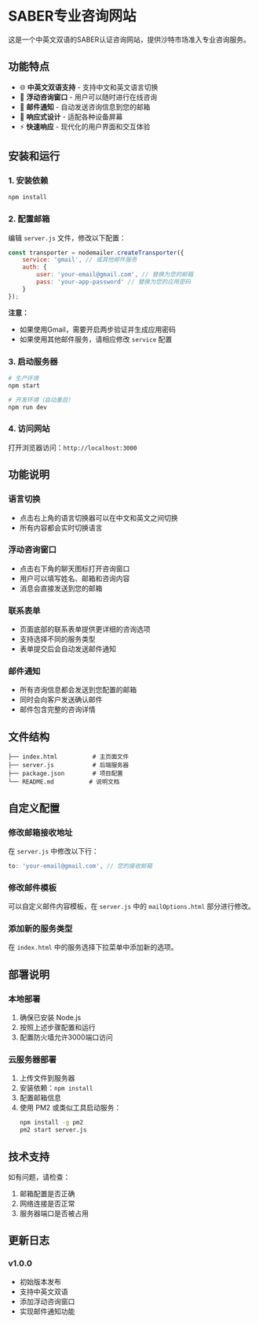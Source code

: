 # SABER专业咨询网站

这是一个中英文双语的SABER认证咨询网站，提供沙特市场准入专业咨询服务。

## 功能特点

- 🌐 **中英文双语支持** - 支持中文和英文语言切换
- 💬 **浮动咨询窗口** - 用户可以随时进行在线咨询
- 📧 **邮件通知** - 自动发送咨询信息到您的邮箱
- 📱 **响应式设计** - 适配各种设备屏幕
- ⚡ **快速响应** - 现代化的用户界面和交互体验

## 安装和运行

### 1. 安装依赖

```bash
npm install
```

### 2. 配置邮箱

编辑 `server.js` 文件，修改以下配置：

```javascript
const transporter = nodemailer.createTransporter({
    service: 'gmail', // 或其他邮件服务
    auth: {
        user: 'your-email@gmail.com', // 替换为您的邮箱
        pass: 'your-app-password' // 替换为您的应用密码
    }
});
```

**注意：**
- 如果使用Gmail，需要开启两步验证并生成应用密码
- 如果使用其他邮件服务，请相应修改 `service` 配置

### 3. 启动服务器

```bash
# 生产环境
npm start

# 开发环境（自动重启）
npm run dev
```

### 4. 访问网站

打开浏览器访问：`http://localhost:3000`

## 功能说明

### 语言切换
- 点击右上角的语言切换器可以在中文和英文之间切换
- 所有内容都会实时切换语言

### 浮动咨询窗口
- 点击右下角的聊天图标打开咨询窗口
- 用户可以填写姓名、邮箱和咨询内容
- 消息会直接发送到您的邮箱

### 联系表单
- 页面底部的联系表单提供更详细的咨询选项
- 支持选择不同的服务类型
- 表单提交后会自动发送邮件通知

### 邮件通知
- 所有咨询信息都会发送到您配置的邮箱
- 同时会向客户发送确认邮件
- 邮件包含完整的咨询详情

## 文件结构

```
├── index.html          # 主页面文件
├── server.js           # 后端服务器
├── package.json        # 项目配置
└── README.md          # 说明文档
```

## 自定义配置

### 修改邮箱接收地址
在 `server.js` 中修改以下行：
```javascript
to: 'your-email@gmail.com', // 您的接收邮箱
```

### 修改邮件模板
可以自定义邮件内容模板，在 `server.js` 中的 `mailOptions.html` 部分进行修改。

### 添加新的服务类型
在 `index.html` 中的服务选择下拉菜单中添加新的选项。

## 部署说明

### 本地部署
1. 确保已安装 Node.js
2. 按照上述步骤配置和运行
3. 配置防火墙允许3000端口访问

### 云服务器部署
1. 上传文件到服务器
2. 安装依赖：`npm install`
3. 配置邮箱信息
4. 使用 PM2 或类似工具启动服务：
   ```bash
   npm install -g pm2
   pm2 start server.js
   ```

## 技术支持

如有问题，请检查：
1. 邮箱配置是否正确
2. 网络连接是否正常
3. 服务器端口是否被占用

## 更新日志

### v1.0.0
- 初始版本发布
- 支持中英文双语
- 添加浮动咨询窗口
- 实现邮件通知功能
